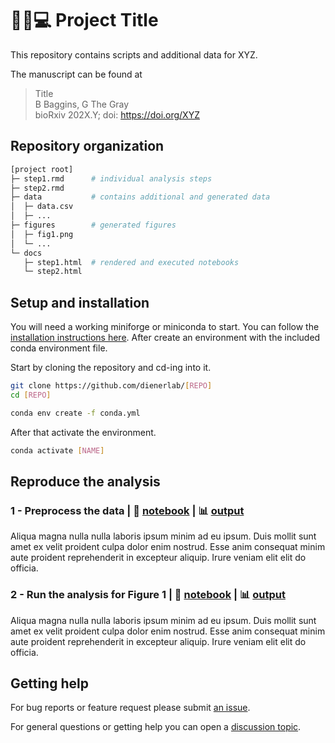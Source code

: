 # 🦠🧬💻 Project Title

This repository contains scripts and additional data for XYZ.

The manuscript can be found at

> Title <br>
B Baggins, G The Gray <br>
bioRxiv 202X.Y; doi: https://doi.org/XYZ

## Repository organization

```bash
[project root]
├─ step1.rmd      # individual analysis steps
├─ step2.rmd
├─ data           # contains additional and generated data
│  ├─ data.csv
│  ├─ ...
├─ figures        # generated figures
│  ├─ fig1.png
│  └─ ...
└─ docs
   ├─ step1.html  # rendered and executed notebooks
   └─ step2.html
```

## Setup and installation

You will need a working miniforge or miniconda to start. You can follow the [installation
instructions here](https://github.com/conda-forge/miniforge?tab=readme-ov-file#install). After
create an environment with the included conda environment file.

Start by cloning the repository and cd-ing into it.

```bash
git clone https://github.com/dienerlab/[REPO]
cd [REPO]
```

```bash
conda env create -f conda.yml
```

After that activate the environment.

```bash
conda activate [NAME]
```

## Reproduce the analysis

### 1 - Preprocess the data | 📓 [notebook](step1.rmd) | 📊 [output](https://dienerlab.github.io/[REPO]/step1.html)

Aliqua magna nulla nulla laboris ipsum minim ad eu ipsum. Duis mollit sunt amet ex velit proident culpa dolor enim nostrud. Esse anim consequat minim aute proident reprehenderit in excepteur aliquip. Irure veniam elit elit do officia.

### 2 - Run the analysis for Figure 1 | 📓 [notebook](step2.rmd) | 📊 [output](https://dienerlab.github.io/[REPO]/step2.html)

Aliqua magna nulla nulla laboris ipsum minim ad eu ipsum. Duis mollit sunt amet ex velit proident culpa dolor enim nostrud. Esse anim consequat minim aute proident reprehenderit in excepteur aliquip. Irure veniam elit elit do officia.

## Getting help

For bug reports or feature request please submit [an issue](issues).

For general questions or getting help you can open a [discussion topic](discussions).